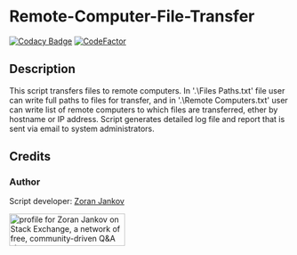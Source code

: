 # Remote-Computer-File-Transfer

[![Codacy Badge](https://app.codacy.com/project/badge/Grade/0841cf9963ab4f309625a678b4a9b7c3)](https://www.codacy.com/manual/zoran.jankov.87/Remote-Computer-File-Transfer?utm_source=github.com&amp;utm_medium=referral&amp;utm_content=Zoran-Jankov/Remote-Computer-File-Transfer&amp;utm_campaign=Badge_Grade)
[![CodeFactor](https://www.codefactor.io/repository/github/zoran-jankov/remote-computer-file-transfer/badge)](https://www.codefactor.io/repository/github/zoran-jankov/remote-computer-file-transfer)

## Description

This script transfers files to remote computers. In '.\Files Paths.txt' file user can write full paths to files for transfer, and in '.\Remote Computers.txt' user can write list of remote computers to which files are transferred, ether by hostname or IP address. Script generates detailed log file and report that is sent via email to system administrators.

## Credits

### Author 
Script developer:  [Zoran Jankov](https://www.linkedin.com/in/zoran-jankov-b1054b196/)

<a href="https://stackexchange.com/users/12947676/zoran-jankov"><img src="https://stackexchange.com/users/flair/12947676.png" width="208" height="58" alt="profile for Zoran Jankov on Stack Exchange, a network of free, community-driven Q&amp;A sites" title="profile for Zoran Jankov on Stack Exchange, a network of free, community-driven Q&amp;A sites" /></a>
